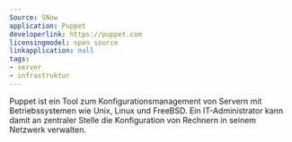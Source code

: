 ```yaml
---
Source: SNow
application: Puppet
developerlink: https://puppet.com
licensingmodel: open source
linkapplication: null
tags:
- server
- infrastruktur
---
```

Puppet ist ein Tool zum Konfigurationsmanagement von Servern mit Betriebssystemen wie Unix, Linux und FreeBSD. Ein IT-Administrator kann damit an zentraler Stelle die Konfiguration von Rechnern in seinem Netzwerk verwalten.
